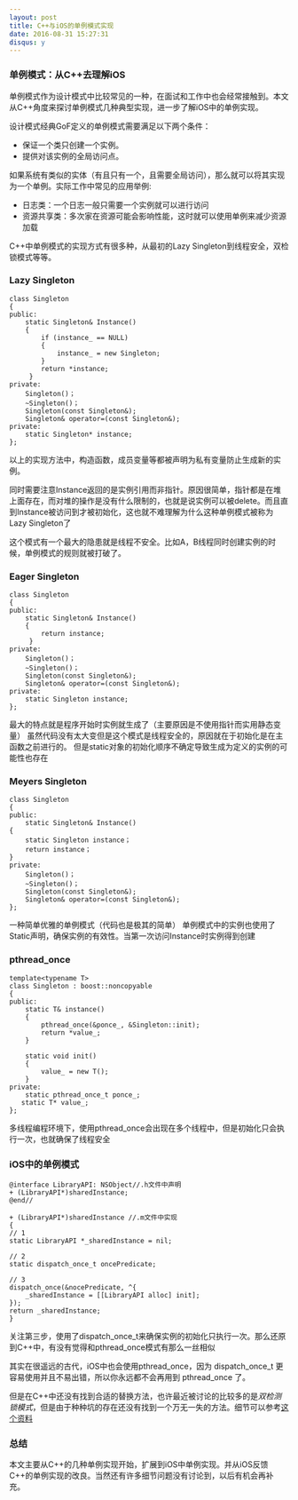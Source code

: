 ```yaml
---
layout: post
title: C++与iOS的单例模式实现
date: 2016-08-31 15:27:31
disqus: y
--- 
```


### 单例模式：从C++去理解iOS
单例模式作为设计模式中比较常见的一种，在面试和工作中也会经常接触到。本文从C++角度来探讨单例模式几种典型实现，进一步了解iOS中的单例实现。

设计模式经典GoF定义的单例模式需要满足以下两个条件：  

* 保证一个类只创建一个实例。
* 提供对该实例的全局访问点。  

如果系统有类似的实体（有且只有一个，且需要全局访问），那么就可以将其实现为一个单例。实际工作中常见的应用举例:
* 日志类：一个日志一般只需要一个实例就可以进行访问
* 资源共享类：多次家在资源可能会影响性能，这时就可以使用单例来减少资源加载 

C++中单例模式的实现方式有很多种，从最初的Lazy Singleton到线程安全，双检锁模式等等。
### Lazy Singleton
	class Singleton  
	{
    public:
        static Singleton& Instance()
        {
            if (instance_ == NULL)
            {
                instance_ = new Singleton;
            }
            return *instance;
         }
    private:
        Singleton()；
        ~Singleton()；
        Singleton(const Singleton&);
        Singleton& operator=(const Singleton&);
    private:
        static Singleton* instance;
	};

以上的实现方法中，构造函数，成员变量等都被声明为私有变量防止生成新的实例。  

同时需要注意Instance返回的是实例引用而非指针。原因很简单，指针都是在堆上面存在，而对堆的操作是没有什么限制的，也就是说实例可以被delete。而且直到Instance被访问到才被初始化，这也就不难理解为什么这种单例模式被称为Lazy Singleton了  

这个模式有一个最大的隐患就是线程不安全。比如A，B线程同时创建实例的时候，单例模式的规则就被打破了。


### Eager Singleton
	class Singleton  
	{
    public:
        static Singleton& Instance()
        {
            return instance;
         }
    private:
        Singleton()；
        ~Singleton()；
        Singleton(const Singleton&);
        Singleton& operator=(const Singleton&);
    private:
        static Singleton instance;
	};
最大的特点就是程序开始时实例就生成了（主要原因是不使用指针而实用静态变量）
虽然代码没有太大变但是这个模式是线程安全的，原因就在于初始化是在主函数之前进行的。
但是static对象的初始化顺序不确定导致生成为定义的实例的可能性也存在

### Meyers Singleton
	class Singleton  
	{
    public:
        static Singleton& Instance()
    {
        static Singleton instance；
        return instance；
    }
    private:
        Singleton()；
        ~Singleton()；
        Singleton(const Singleton&);
        Singleton& operator=(const Singleton&);
	};
一种简单优雅的单例模式（代码也是极其的简单）
单例模式中的实例也使用了Static声明，确保实例的有效性。当第一次访问Instance时实例得到创建

### pthread_once

	template<typename T>  
	class Singleton : boost::noncopyable  
	{
    public:
        static T& instance()
        {
            pthread_once(&ponce_, &Singleton::init);
            return *value_;
        }

        static void init()
        {
            value_ = new T();
        }
    private:
        static pthread_once_t ponce_;
       static T* value_;
	};
多线程编程环境下，使用pthread_once会出现在多个线程中，但是初始化只会执行一次，也就确保了线程安全

### iOS中的单例模式

	@interface LibraryAPI: NSObject//.h文件中声明
	+ (LibraryAPI*)sharedInstance;
	@end//
	
	+ (LibraryAPI*)sharedInstance //.m文件中实现
	{
    // 1
    static LibraryAPI *_sharedInstance = nil;

    // 2 
    static dispatch_once_t oncePredicate; 

    // 3
    dispatch_once(&nocePredicate, ^{
        _sharedInstance = [[LibraryAPI alloc] init];
    });
    return _sharedInstance;
	}
关注第三步，使用了dispatch_once_t来确保实例的初始化只执行一次。那么还原到C++中，有没有觉得和pthread_once模式有那么一丝相似

其实在很遥远的古代，iOS中也会使用pthread_once，因为 dispatch_once_t 更容易使用并且不易出错，所以你永远都不会再用到 pthread_once 了。

但是在C++中还没有找到合适的替换方法，也许最近被讨论的比较多的是*双检测锁模式*，但是由于种种坑的存在还没有找到一个万无一失的方法。细节可以参考[这个资料](http://preshing.com/20130930/double-checked-locking-is-fixed-in-cpp11/)  

### 总结
本文主要从C++的几种单例实现开始，扩展到iOS中单例实现。并从iOS反馈C++的单例实现的改良。当然还有许多细节问题没有讨论到，以后有机会再补充。




		
		
		
		
